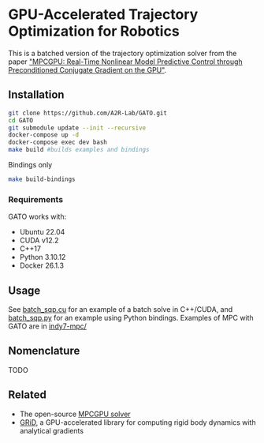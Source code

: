 # GPU-Accelerated Trajectory Optimization for Robotics

This is a batched version of the trajectory optimization solver from the paper ["MPCGPU: Real-Time Nonlinear Model Predictive Control through Preconditioned Conjugate Gradient on the GPU"](https://arxiv.org/abs/2309.08079). 

## Installation
```sh
git clone https://github.com/A2R-Lab/GATO.git
cd GATO
git submodule update --init --recursive
docker-compose up -d
docker-compose exec dev bash
make build #builds examples and bindings
```
Bindings only
```sh
make build-bindings
```

### Requirements
GATO works with:
* Ubuntu 22.04
* CUDA v12.2
* C++17
* Python 3.10.12
* Docker 26.1.3

## Usage
See [batch_sqp.cu](examples/batch_sqp.cu) for an example of a batch solve in C++/CUDA, and [batch_sqp.py](examples/batch_sqp.py) for an example using Python bindings. Examples of MPC with GATO are in [indy7-mpc/](examples/indy7-mpc/)

## Nomenclature
TODO

## Related
* The open-source [MPCGPU solver](https://github.com/A2R-Lab/MPCGPU)
* [GRiD](https://github.com/A2R-Lab/GRiD), a GPU-accelerated library for computing rigid body dynamics with analytical gradients